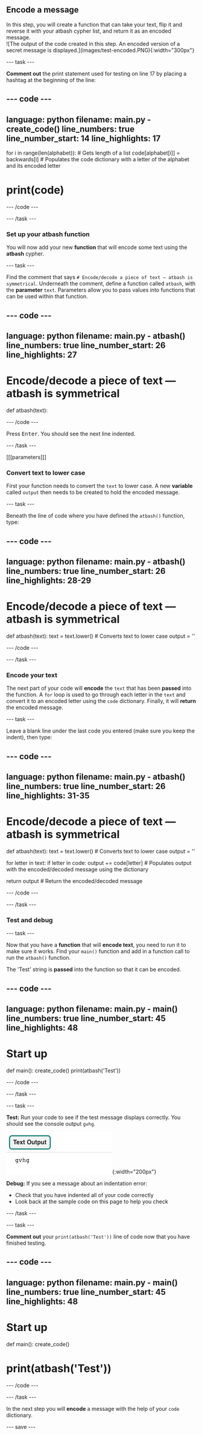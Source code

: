 ## Encode a message

<div style="display: flex; flex-wrap: wrap">
<div style="flex-basis: 200px; flex-grow: 1; margin-right: 15px;">
In this step, you will create a function that can take your text, flip it and reverse it with your atbash cypher list, and return it as an encoded message. 
</div>
<div>
![The output of the code created in this step. An encoded version of a secret message is displayed.](images/test-encoded.PNG){:width="300px"}
</div>
</div>

--- task ---
 
**Comment out** the print statement used for testing on line 17 by placing a hashtag at the beginning of the line:

--- code ---
---
language: python
filename: main.py - create_code()
line_numbers: true
line_number_start: 14
line_highlights: 17
---
  for i in range(len(alphabet)):  # Gets length of a list
    code[alphabet[i]] = backwards[i]  # Populates the code dictionary with a letter of the alphabet and its encoded letter
  
# print(code)
--- /code ---
 
--- /task ---

### Set up your atbash function

You will now add your new **function** that will encode some text using the **atbash** cypher.

--- task ---

Find the comment that says `# Encode/decode a piece of text — atbash is symmetrical`. Underneath the comment, define a function called `atbash`, with the **parameter** `text`. Parameters allow you to pass values into functions that can be used within that function.

--- code ---
---
language: python
filename: main.py - atbash()
line_numbers: true
line_number_start: 26
line_highlights: 27
---
# Encode/decode a piece of text — atbash is symmetrical
def atbash(text):

--- /code ---

Press <kbd>Enter</kbd>. You should see the next line indented. 

--- /task ---

[[[parameters]]]

### Convert text to lower case 

First your function needs to convert the `text` to lower case. A new **variable** called `output` then needs to be created to hold the encoded message.

--- task ---

Beneath the line of code where you have defined the `atbash()` function, type: 

--- code ---
---
language: python
filename: main.py - atbash()
line_numbers: true
line_number_start: 26
line_highlights: 28-29
---
# Encode/decode a piece of text — atbash is symmetrical
def atbash(text):
  text = text.lower()  # Converts text to lower case
  output = ''

--- /code ---

--- /task ---

### Encode your text

The next part of your code will **encode** the `text` that has been **passed** into the function. A `for` loop is used to go through each letter in the `text` and convert it to an encoded letter using the `code` dictionary. Finally, it will **return** the encoded message.   

--- task ---

Leave a blank line under the last code you entered (make sure you keep the indent), then type:

--- code ---
---
language: python
filename: main.py - atbash()
line_numbers: true
line_number_start: 26
line_highlights: 31-35
---
# Encode/decode a piece of text — atbash is symmetrical
def atbash(text):
  text = text.lower()  # Converts text to lower case
  output = ''
  
  for letter in text: 
    if letter in code: 
      output += code[letter]  # Populates output with the encoded/decoded message using the dictionary
  
  return output  # Return the encoded/decoded message

--- /code ---

--- /task ---

### Test and debug

--- task ---

Now that you have a **function** that will **encode text**, you need to run it to make sure it works. Find your `main()` function and add in a function call to run the `atbash()` function. 

The 'Test' string is **passed** into the function so that it can be encoded. 

--- code ---
---
language: python
filename: main.py - main()
line_numbers: true
line_number_start: 45
line_highlights: 48
---
# Start up
def main():
  create_code()
  print(atbash('Test'))

--- /code ---

--- /task ---

--- task ---

**Test:** Run your code to see if the test message displays correctly. You should see the console output `gvhg`.

![The output of the encoded text that is created in this step.](images/test-encoded.PNG){:width="200px"}

**Debug:** If you see a message about an indentation error:
- Check that you have indented all of your code correctly
- Look back at the sample code on this page to help you check

--- /task ---

--- task ---

**Comment out** your `print(atbash('Test'))` line of code now that you have finished testing. 

--- code ---
---
language: python
filename: main.py - main()
line_numbers: true
line_number_start: 45
line_highlights: 48
---
# Start up
def main():
  create_code()
  # print(atbash('Test'))

--- /code ---

--- /task ---

In the next step you will **encode** a message with the help of your `code` dictionary. 

--- save ---
